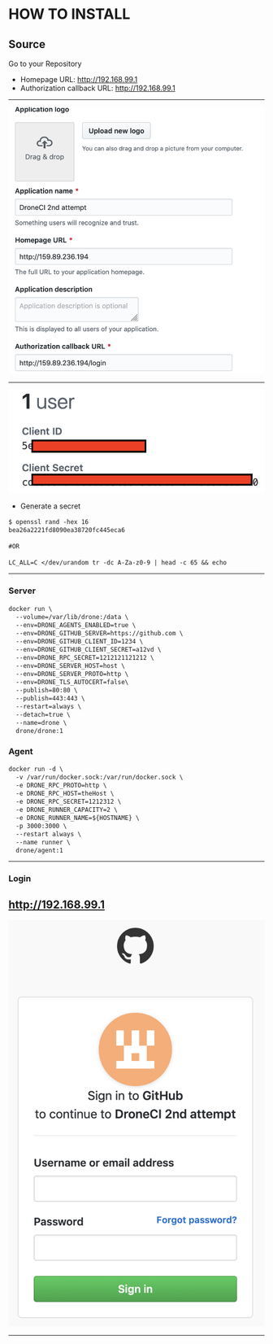 # HOW TO INSTALL

## Source 
Go to your Repository
* Homepage URL: http://192.168.99.1
* Authorization callback URL: http://192.168.99.1

---
![](imagenes/demo01.png)
***
![](imagenes/demo02.png)

* Generate a secret
```
$ openssl rand -hex 16
bea26a2221fd8090ea38720fc445eca6

#OR

LC_ALL=C </dev/urandom tr -dc A-Za-z0-9 | head -c 65 && echo
```
***
### Server

```
docker run \
  --volume=/var/lib/drone:/data \
  --env=DRONE_AGENTS_ENABLED=true \
  --env=DRONE_GITHUB_SERVER=https://github.com \
  --env=DRONE_GITHUB_CLIENT_ID=1234 \
  --env=DRONE_GITHUB_CLIENT_SECRET=a12vd \
  --env=DRONE_RPC_SECRET=1212121121212 \
  --env=DRONE_SERVER_HOST=host \
  --env=DRONE_SERVER_PROTO=http \
  --env=DRONE_TLS_AUTOCERT=false\
  --publish=80:80 \
  --publish=443:443 \
  --restart=always \
  --detach=true \
  --name=drone \
  drone/drone:1
```

### Agent
```
docker run -d \
  -v /var/run/docker.sock:/var/run/docker.sock \
  -e DRONE_RPC_PROTO=http \
  -e DRONE_RPC_HOST=theHost \
  -e DRONE_RPC_SECRET=1212312 \
  -e DRONE_RUNNER_CAPACITY=2 \
  -e DRONE_RUNNER_NAME=${HOSTNAME} \
  -p 3000:3000 \
  --restart always \
  --name runner \
  drone/agent:1
```
---
### Login
http://192.168.99.1
---
![](imagenes/demo03.png)
***

